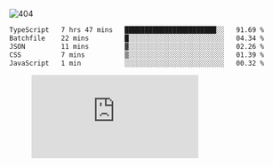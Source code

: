 ![404](https://user-images.githubusercontent.com/378023/89412096-6f759d80-d761-11ea-8c57-84b30ef3f2b1.png)

<!--START_SECTION:waka-->

```txt
TypeScript   7 hrs 47 mins   ███████████████████████░░   91.69 %
Batchfile    22 mins         █░░░░░░░░░░░░░░░░░░░░░░░░   04.34 %
JSON         11 mins         ▓░░░░░░░░░░░░░░░░░░░░░░░░   02.26 %
CSS          7 mins          ▒░░░░░░░░░░░░░░░░░░░░░░░░   01.39 %
JavaScript   1 min           ░░░░░░░░░░░░░░░░░░░░░░░░░   00.32 %
```

<!--END_SECTION:waka-->
<figure><embed src="https://wakatime.com/share/@018b853e-267a-435d-a858-33e2b098b9d7/f3c3aa68-553a-4373-a9f9-2d456f62f780.svg"></embed></figure>
